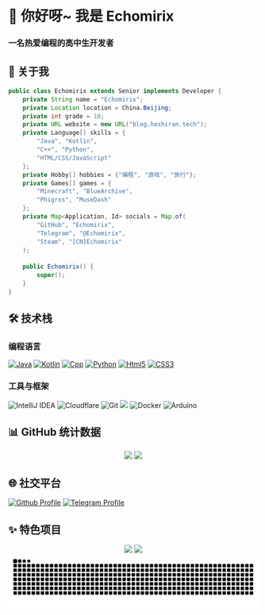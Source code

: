 <h1 align="left">👋 你好呀~ 我是 Echomirix</h1>

<h3 align="left">一名热爱编程的高中生开发者</h3>

## 📖 关于我

<div align="left">

```java
public class Echomirix extends Senior implements Developer {
    private String name = "Echomirix";
    private Location location = China.Beijing;
    private int grade = 10;
    private URL website = new URL("blog.hoshiran.tech");
    private Language[] skills = {
        "Java", "Kotlin",
        "C++", "Python",
        "HTML/CSS/JavaScript"
    };
    private Hobby[] hobbies = {"编程", "游戏", "旅行"};
    private Games[] games = {
        "Minecraft", "BlueArchive",
        "Phigros", "MuseDash"
    };
    private Map<Application, Id> socials = Map.of(
        "GitHub", "Echomirix",
        "Telegram", "@Echomirix",
        "Steam", "[CN]Echomirix"
    );
    
    public Echomirix() {
        super();
    }
}
```

</div>

## 🛠️ 技术栈

### 编程语言

<div align="left">
  <a href="https://www.java.com/"><img src="https://cdn.jsdelivr.net/gh/devicons/devicon/icons/java/java-original.svg" height="40" alt="Java" /></a>
  <a href="https://kotlinlang.org/"><img src="https://cdn.jsdelivr.net/gh/devicons/devicon/icons/kotlin/kotlin-original.svg" height="40" alt="Kotlin" /></a>
  <a href="https://gcc.gnu.org/"><img src="https://cdn.jsdelivr.net/gh/devicons/devicon/icons/cplusplus/cplusplus-original.svg" height="40" alt="Cpp" /></a>
  <a href="https://www.python.org/"><img src="https://cdn.jsdelivr.net/gh/devicons/devicon/icons/python/python-original.svg" height="40" alt="Python" /></a>
  <a href="https://www.w3school.com.cn/html/html5_intro.asp"><img src="https://cdn.jsdelivr.net/gh/devicons/devicon/icons/html5/html5-original.svg" height="40" alt="Html5" /></a>
  <a href="https://www.w3school.com.cn/html/html5_intro.asp"><img src="https://cdn.jsdelivr.net/gh/devicons/devicon/icons/css3/css3-original.svg" height="40" alt="CSS3" /></a>
</div>

### 工具与框架

<div align="left">
  <img src="https://img.shields.io/badge/IDEA-000000?style=for-the-badge&logo=intellijidea&logoColor=white" alt="IntelliJ IDEA">
  <img src="https://img.shields.io/badge/Cloudflare-F38020?style=for-the-badge&logo=cloudflare&logoColor=white" alt="Cloudflare">
  <img src="https://img.shields.io/badge/Git-F05032?style=for-the-badge&logo=git&logoColor=white" alt="Git">
  <img src="https://img.shields.io/badge/MySQL-4479A1?style=for-the-badge&logo=mysql&logoColor=white" altMySQL">
  <img src="https://img.shields.io/badge/Docker-2496ED?style=for-the-badge&logo=docker&logoColor=white" alt="Docker">
  <img src="https://img.shields.io/badge/Arduino-00979D?style=for-the-badge&logo=arduino&logoColor=white" alt="Arduino">
</div>

## 📊 GitHub 统计数据

<div align="center">
  <img height="180em" src="https://github-readme-stats.vercel.app/api?username=Echomirix&show_icons=true&locale=cn&hide_border=true&theme=github_dark_dimmed" />
  <img height="180em" src="https://github-readme-stats.vercel.app/api/top-langs/?username=Echomirix&layout=compact&locale=cn&hide_border=true&theme=radical" />

</div>

## 🌐 社交平台

<div align="left">
  <a href="https://github.com/Echomirix" target="_blank"><img src="https://cdn.jsdelivr.net/gh/devicons/devicon/icons/github/github-original.svg" height="40" alt="Github Profile" /></a>
  <a href="https://t.me/Echomirix" target="_blank"><img src="https://cdn.simpleicons.org/telegram/26A5E4" height="40" alt="Telegram Profile" /></a>
</div>

## ✨ 特色项目

<div align="center">
  <a href="https://github.com/Echomirix/Tele-KiraLink"><img height="140em" src="https://github-readme-stats.vercel.app/api/pin/?username=Echomirix&repo=Tele-KiraLink&theme=radical&hide_border=true" /></a>
  <a href="http://doc.hoshiran.tech/"><img height="140em" src="https://github-readme-stats.vercel.app/api/pin/?username=NaxidaAndHoshiran&repo=AronaQQBotDoc&theme=radical&hide_border=true" /></a>
</div>

<img src="https://raw.githubusercontent.com/Echomirix/Echomirix/output/github-snake.svg" alt="Snake animation" />
